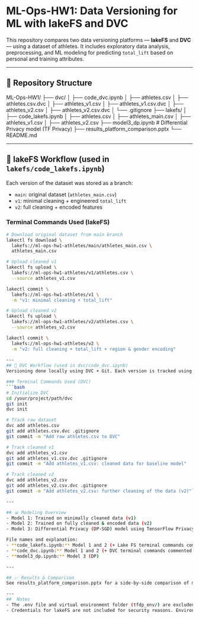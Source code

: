 # ML-Ops-HW1: Data Versioning for ML with lakeFS and DVC

This repository compares two data versioning platforms — **lakeFS** and **DVC** — using a dataset of athletes. It includes exploratory data analysis, preprocessing, and ML modeling for predicting `total_lift` based on personal and training attributes.

---

## 🔧 Repository Structure


ML-Ops-HW1/
├── dvc/
│ ├── code_dvc.ipynb
│ ├── athletes.csv
│ ├── athletes.csv.dvc
│ ├── athletes_v1.csv
│ ├── athletes_v1.csv.dvc
│ ├── athletes_v2.csv
│ ├── athletes_v2.csv.dvc
│ └── .gitignore
├── lakefs/
│ ├── code_lakefs.ipynb
│ ├── athletes.csv
│ ├── athletes_main.csv
│ ├── athletes_v1.csv
│ ├── athletes_v2.csv
├── model3_dp.ipynb # Differential Privacy model (TF Privacy)
├── results_platform_comparison.pptx
└── README.md

---

## 🚀 lakeFS Workflow (used in `lakefs/code_lakefs.ipynb`)

Each version of the dataset was stored as a branch:
- `main`: original dataset (`athletes_main.csv`)
- `v1`: minimal cleaning + engineered `total_lift`
- `v2`: full cleaning + encoded features

### Terminal Commands Used (lakeFS)

```bash
# Download original dataset from main branch
lakectl fs download \
  lakefs://ml-ops-hw1-athletes/main/athletes_main.csv \
  athletes_main.csv

# Upload cleaned v1
lakectl fs upload \
  lakefs://ml-ops-hw1-athletes/v1/athletes.csv \
  --source athletes_v1.csv

lakectl commit \
  lakefs://ml-ops-hw1-athletes/v1 \
  -m "v1: minimal cleaning + total_lift"

# Upload cleaned v2
lakectl fs upload \
  lakefs://ml-ops-hw1-athletes/v2/athletes.csv \
  --source athletes_v2.csv

lakectl commit \
  lakefs://ml-ops-hw1-athletes/v2 \
  -m "v2: full cleaning + total_lift + region & gender encoding"
  
---
## 📁 DVC Workflow (used in dvc/code_dvc.ipynb)
Versioning done locally using DVC + Git. Each version is tracked using .dvc files:

### Terminal Commands Used (DVC)
```bash
# Initialize DVC
cd /your/project/path/dvc
git init
dvc init

# Track raw dataset
dvc add athletes.csv
git add athletes.csv.dvc .gitignore
git commit -m "Add raw athletes.csv to DVC"

# Track cleaned v1
dvc add athletes_v1.csv
git add athletes_v1.csv.dvc .gitignore
git commit -m "Add athletes_v1.csv: cleaned data for baseline model"

# Track cleaned v2
dvc add athletes_v2.csv
git add athletes_v2.csv.dvc .gitignore
git commit -m "Add athletes_v2.csv: further cleaning of the data (v2)"```

---

## 📊 Modeling Overview
- Model 1: Trained on minimally cleaned data (v1)
- Model 2: Trained on fully cleaned & encoded data (v2)
- Model 3: Differential Privacy (DP-SGD) model using TensorFlow Privacy, trained on v2

File names and explanation: 
- **code_lakefs.ipynb:** Model 1 and 2 (+ Lake FS terminal commands commented out)
- **code_dvc.ipynb:** Model 1 and 2 (+ DVC terminal commands commented out). Same results as **code_lakefs.ipynb**
- **model3_dp.ipynb:** Model 3 (DP)

---

## 📈 Results & Comparison
See results_platform_comparison.pptx for a side-by-side comparison of model performance across versions

---
##  Notes
- The .env file and virtual environment folder (tfdp_env/) are excluded and should not be committed.
- Credentials for lakeFS are not included for security reasons. Environment variables were loaded via dotenv.

